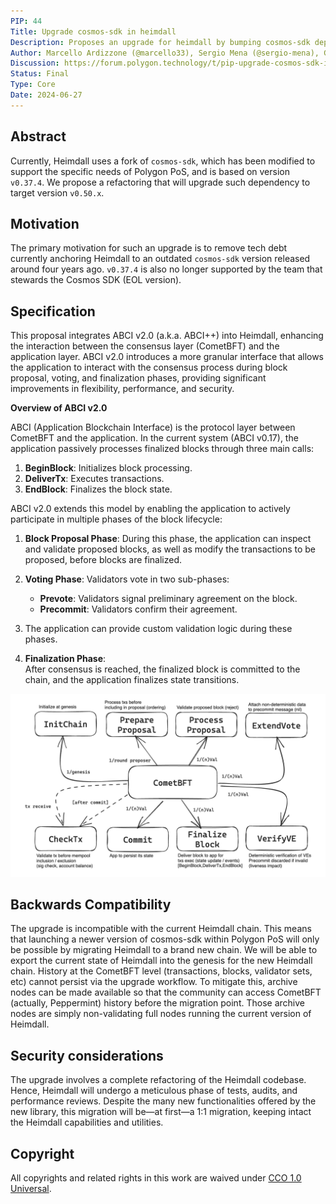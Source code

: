 ```yaml
---
PIP: 44
Title: Upgrade cosmos-sdk in heimdall
Description: Proposes an upgrade for heimdall by bumping cosmos-sdk dependency
Author: Marcello Ardizzone (@marcello33), Sergio Mena (@sergio-mena), Greg Szabo (@greg-szabo)
Discussion: https://forum.polygon.technology/t/pip-upgrade-cosmos-sdk-in-heimdall/17732
Status: Final
Type: Core
Date: 2024-06-27
---
```


## Abstract

Currently, Heimdall uses a fork of `cosmos-sdk`, which has been modified to support the specific needs of Polygon PoS, and is based on version `v0.37.4`. We propose a refactoring that will upgrade such dependency to target version `v0.50.x`.

## Motivation

The primary motivation for such an upgrade is to remove tech debt currently anchoring Heimdall to an outdated `cosmos-sdk` version released around four years ago. `v0.37.4` is also no longer supported by the team that stewards the Cosmos SDK (EOL version).

## Specification

This proposal integrates ABCI v2.0 (a.k.a. ABCI++) into Heimdall, enhancing the interaction between the consensus layer (CometBFT) and the application layer. ABCI v2.0 introduces a more granular interface that allows the application to interact with the consensus process during block proposal, voting, and finalization phases, providing significant improvements in flexibility, performance, and security.  

**Overview of ABCI v2.0**  

ABCI (Application Blockchain Interface) is the protocol layer between CometBFT and the application. In the current system (ABCI v0.17), the application passively processes finalized blocks through three main calls:  
1. **BeginBlock**: Initializes block processing.  
2. **DeliverTx**: Executes transactions.  
3. **EndBlock**: Finalizes the block state.  

ABCI v2.0 extends this model by enabling the application to actively participate in multiple phases of the block lifecycle:  

1. **Block Proposal Phase**:
During this phase, the application can inspect and validate proposed blocks, as well as modify the transactions to be proposed, before blocks are finalized.  

2. **Voting Phase**:
Validators vote in two sub-phases:
   - **Prevote**: Validators signal preliminary agreement on the block.
   - **Precommit**: Validators confirm their agreement.

3. The application can provide custom validation logic during these phases.
4. **Finalization Phase**:  
After consensus is reached, the finalized block is committed to the chain, and the application finalizes state transitions.

![ABCI++ functions](./../assets/PIP-44/comet.png)

## Backwards Compatibility

The upgrade is incompatible with the current Heimdall chain. This means that launching a newer version of cosmos-sdk within Polygon PoS will only be possible by migrating Heimdall to a brand new chain. We will be able to export the current state of Heimdall into the genesis for the new Heimdall chain. History at the CometBFT level (transactions, blocks, validator sets, etc) cannot persist via the upgrade workflow. To mitigate this, archive nodes can be made available so that the community can access CometBFT (actually, Peppermint) history before the migration point. Those archive nodes are simply non-validating full nodes running the current version of Heimdall.

## Security considerations

The upgrade involves a complete refactoring of the Heimdall codebase. Hence, Heimdall will undergo a meticulous phase of tests, audits, and performance reviews. Despite the many new functionalities offered by the new library, this migration will be—at first—a 1:1 migration, keeping intact the Heimdall capabilities and utilities.


## Copyright

All copyrights and related rights in this work are waived under [CCO 1.0 Universal](https://creativecommons.org/publicdomain/zero/1.0/legalcode).
